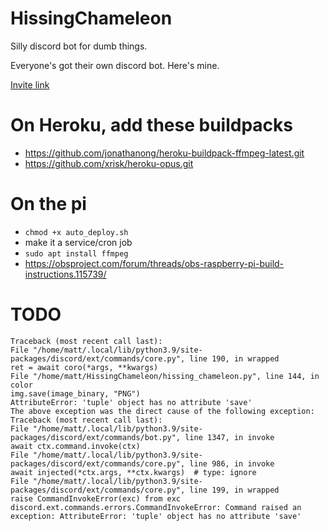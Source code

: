 # HissingChameleon
Silly discord bot for dumb things.

Everyone's got their own discord bot. Here's mine.

[Invite link](https://discord.com/api/oauth2/authorize?client_id=990806328295440424&permissions=413927852096&scope=bot)

# On Heroku, add these buildpacks
- https://github.com/jonathanong/heroku-buildpack-ffmpeg-latest.git
- https://github.com/xrisk/heroku-opus.git

# On the pi
- `chmod +x auto_deploy.sh`
- make it a service/cron job
- `sudo apt install ffmpeg`
- https://obsproject.com/forum/threads/obs-raspberry-pi-build-instructions.115739/

# TODO

```
Traceback (most recent call last):                                                                                                     File "/home/matt/.local/lib/python3.9/site-packages/discord/ext/commands/core.py", line 190, in wrapped                                ret = await coro(*args, **kwargs)                                                                                                  File "/home/matt/HissingChameleon/hissing_chameleon.py", line 144, in color                                                            img.save(image_binary, "PNG")                                                                                                    AttributeError: 'tuple' object has no attribute 'save'                                                                                                                                                                                                                    The above exception was the direct cause of the following exception:                                                                                                                                                                                                      Traceback (most recent call last):                                                                                                     File "/home/matt/.local/lib/python3.9/site-packages/discord/ext/commands/bot.py", line 1347, in invoke                                 await ctx.command.invoke(ctx)                                                                                                      File "/home/matt/.local/lib/python3.9/site-packages/discord/ext/commands/core.py", line 986, in invoke                                 await injected(*ctx.args, **ctx.kwargs)  # type: ignore                                                                            File "/home/matt/.local/lib/python3.9/site-packages/discord/ext/commands/core.py", line 199, in wrapped                                raise CommandInvokeError(exc) from exc                                                                                           discord.ext.commands.errors.CommandInvokeError: Command raised an exception: AttributeError: 'tuple' object has no attribute 'save'
```